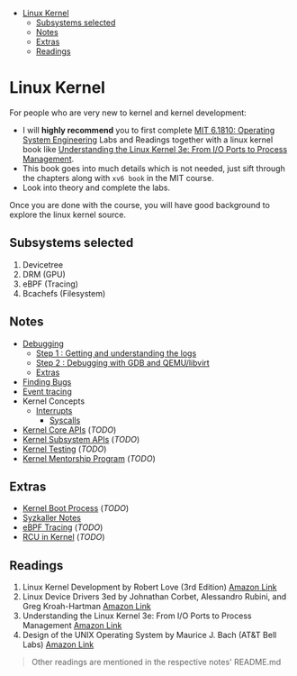 - [Linux Kernel](#linux-kernel)
  - [Subsystems selected](#subsystems-selected)
  - [Notes](#notes)
  - [Extras](#extras)
  - [Readings](#readings)

# Linux Kernel

For people who are very new to kernel and kernel development: 
- I will **highly recommend** you to first complete [MIT 6.1810: Operating System Engineering](https://pdos.csail.mit.edu/6.828/2023/index.html) Labs and Readings together with a linux kernel book like [Understanding the Linux Kernel 3e: From I/O Ports to Process Management](https://www.amazon.in/Understanding-Linux-Kernel-Daniel-Bovet/dp/0596005652). 
- This book goes into much details which is not needed, just sift through the chapters along with `xv6 book` in the MIT course. 
- Look into theory and complete the labs.

Once you are done with the course, you will have good background to explore the linux kernel source.

## Subsystems selected

1. Devicetree
2. DRM (GPU)
3. eBPF (Tracing)
4. Bcachefs (Filesystem)

## Notes

- [Debugging](./debugging.md)
  - [Step 1 : Getting and understanding the logs](./debugging.md#step-1--getting-and-understanding-the-logs)
  - [Step 2 : Debugging with GDB and QEMU/libvirt](./debugging.md#step-2--debugging-with-gdb-and-qemulibvirt)
  - [Extras ](./debugging.md#extras)
- [Finding Bugs](./finding-bugs.md)
- [Event tracing](./tracing.md)
- Kernel Concepts
  - [Interrupts](./concepts/interrupts.md)
    - [Syscalls](./concepts/syscalls/syscalls.md)
- [Kernel Core APIs](./core-apis.md) (*TODO*)
- [Kernel Subsystem APIs](./subsystem-apis.md) (*TODO*)
- [Kernel Testing](./kernel-testing.md) (*TODO*)
- [Kernel Mentorship Program](./mentorship.md) (*TODO*)

## Extras

- [Kernel Boot Process](./kernel-boot.md) (*TODO*)
- [Syzkaller Notes](./syzkaller.md)
- [eBPF Tracing](./ebpf-tracing.md) (*TODO*)
- [RCU in Kernel](./rcu.md) (*TODO*)

## Readings

1. Linux Kernel Development by Robert Love (3rd Edition) [Amazon Link](https://www.amazon.in/Linux-Kernel-Development-Developers-Library/dp/0672329468)
2. Linux Device Drivers 3ed by Johnathan Corbet, Alessandro Rubini, and Greg Kroah-Hartman [Amazon Link](https://www.amazon.in/dp/8173668493/?coliid=I17OESPBYIRQO5&colid=2OMG77SFUJMQ3&psc=1&ref_=list_c_wl_lv_ov_lig_dp_it)
3. Understanding the Linux Kernel 3e: From I/O Ports to Process Management [Amazon Link](https://www.amazon.in/Understanding-Linux-Kernel-Daniel-Bovet/dp/0596005652)
4. Design of the UNIX Operating System by Maurice J. Bach (AT&T Bell Labs) [Amazon Link](https://www.amazon.in/Design-UNIX-Operating-System-1/dp/9332549575/)

> Other readings are mentioned in the respective notes' README.md